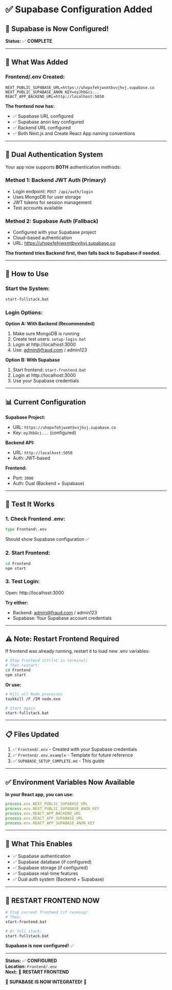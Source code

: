 # ✅ Supabase Configuration Added

## 🎯 **Supabase is Now Configured!**

**Status:** ✅ **COMPLETE**

---

## 📝 **What Was Added**

### **Frontend/.env Created:**
```env
NEXT_PUBLIC_SUPABASE_URL=https://uhopxfehjwxmtbvvjhvj.supabase.co
NEXT_PUBLIC_SUPABASE_ANON_KEY=eyJhbGci...
REACT_APP_BACKEND_URL=http://localhost:5050
```

**The frontend now has:**
- ✅ Supabase URL configured
- ✅ Supabase anon key configured
- ✅ Backend URL configured
- ✅ Both Next.js and Create React App naming conventions

---

## 🔐 **Dual Authentication System**

Your app now supports **BOTH** authentication methods:

### **Method 1: Backend JWT Auth (Primary)**
- Login endpoint: `POST /api/auth/login`
- Uses MongoDB for user storage
- JWT tokens for session management
- Test accounts available

### **Method 2: Supabase Auth (Fallback)**
- Configured with your Supabase project
- Cloud-based authentication
- URL: https://uhopxfehjwxmtbvvjhvj.supabase.co

**The frontend tries Backend first, then falls back to Supabase if needed.**

---

## 🚀 **How to Use**

### **Start the System:**
```bash
start-fullstack.bat
```

### **Login Options:**

**Option A: With Backend (Recommended)**
1. Make sure MongoDB is running
2. Create test users: `setup-login.bat`
3. Login at http://localhost:3000
4. Use: admin@fraud.com / admin123

**Option B: With Supabase**
1. Start frontend: `start-frontend.bat`
2. Login at http://localhost:3000
3. Use your Supabase credentials

---

## 📊 **Current Configuration**

**Supabase Project:**
- URL: `https://uhopxfehjwxmtbvvjhvj.supabase.co`
- Key: `eyJhbGci...` (configured)

**Backend API:**
- URL: `http://localhost:5050`
- Auth: JWT-based

**Frontend:**
- Port: `3000`
- Auth: Dual (Backend + Supabase)

---

## 🧪 **Test It Works**

### **1. Check Frontend .env:**
```bash
type Frontend\.env
```

Should show Supabase configuration ✅

### **2. Start Frontend:**
```bash
cd Frontend
npm start
```

### **3. Test Login:**
Open: http://localhost:3000

**Try either:**
- Backend: admin@fraud.com / admin123
- Supabase: Your Supabase account credentials

---

## ⚠️ **Note: Restart Frontend Required**

If frontend was already running, restart it to load new .env variables:

```bash
# Stop frontend (Ctrl+C in terminal)
# Then restart:
cd Frontend
npm start
```

**Or use:**
```bash
# Kill all Node processes
taskkill /F /IM node.exe

# Start again
start-fullstack.bat
```

---

## 📋 **Files Updated**

1. ✅ `Frontend/.env` - Created with your Supabase credentials
2. ✅ `Frontend/.env.example` - Template for future reference
3. ✅ `SUPABASE_SETUP_COMPLETE.md` - This guide

---

## ✅ **Environment Variables Now Available**

**In your React app, you can use:**
```javascript
process.env.NEXT_PUBLIC_SUPABASE_URL
process.env.NEXT_PUBLIC_SUPABASE_ANON_KEY
process.env.REACT_APP_BACKEND_URL
process.env.REACT_APP_SUPABASE_URL
process.env.REACT_APP_SUPABASE_ANON_KEY
```

---

## 🎯 **What This Enables**

- ✅ Supabase authentication
- ✅ Supabase database (if configured)
- ✅ Supabase storage (if configured)
- ✅ Supabase real-time features
- ✅ Dual auth system (Backend + Supabase)

---

## 🚀 **RESTART FRONTEND NOW**

```bash
# Stop current frontend (if running)
# Then:
start-frontend.bat

# Or full stack:
start-fullstack.bat
```

**Supabase is now configured!** ✅

---

**Status:** ✅ **CONFIGURED**  
**Location:** `Frontend/.env`  
**Next:** 🔄 **RESTART FRONTEND**

🎉 **SUPABASE IS NOW INTEGRATED!** 🎉

